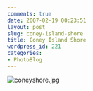 ```yaml
---
comments: true
date: 2007-02-19 00:23:51
layout: post
slug: coney-island-shore
title: Coney Island Shore
wordpress_id: 221
categories:
- PhotoBlog
---
```


![coneyshore.jpg](http://ryanfitzer.com/main/wp-content/uploads/2007/02/coneyshore.jpg)
